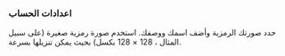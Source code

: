 ### اعدادات الحساب
حدد صورتك الرمزية وأضف اسمك ووصفك. استخدم صورة رمزية صغيرة (على سبيل المثال ، 128 × 128 بكسل) بحيث يمكن تنزيلها بسرعة.
